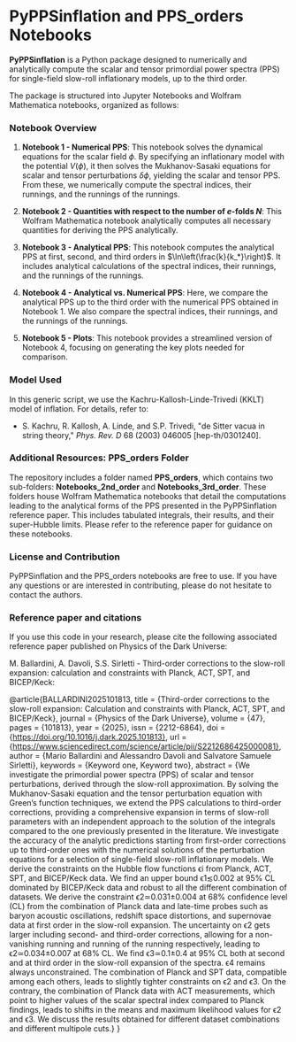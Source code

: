 # PyPPSinflation and PPS_orders Notebooks

**PyPPSinflation** is a Python package designed to numerically and analytically compute the scalar and tensor primordial power spectra (PPS) for single-field slow-roll inflationary models, up to the third order. 

The package is structured into Jupyter Notebooks and Wolfram Mathematica notebooks, organized as follows:

### Notebook Overview

1. **Notebook 1 - Numerical PPS**: This notebook solves the dynamical equations for the scalar field $\phi$. By specifying an inflationary model with the potential $V(\phi)$, it then solves the Mukhanov-Sasaki equations for scalar and tensor perturbations $\delta \phi$, yielding the scalar and tensor PPS. From these, we numerically compute the spectral indices, their runnings, and the runnings of the runnings.

2. **Notebook 2 - Quantities with respect to the number of $e$-folds $N$**: This Wolfram Mathematica notebook analytically computes all necessary quantities for deriving the PPS analytically.

3. **Notebook 3 - Analytical PPS**: This notebook computes the analytical PPS at first, second, and third orders in $\ln\left(\frac{k}{k_*}\right)$. It includes analytical calculations of the spectral indices, their runnings, and the runnings of the runnings.

4. **Notebook 4 - Analytical vs. Numerical PPS**: Here, we compare the analytical PPS up to the third order with the numerical PPS obtained in Notebook 1. We also compare the spectral indices, their runnings, and the runnings of the runnings.

5. **Notebook 5 - Plots**: This notebook provides a streamlined version of Notebook 4, focusing on generating the key plots needed for comparison.

### Model Used

In this generic script, we use the Kachru-Kallosh-Linde-Trivedi (KKLT) model of inflation. For details, refer to: 
- S. Kachru, R. Kallosh, A. Linde, and S.P. Trivedi, "de Sitter vacua in string theory," *Phys. Rev. D* 68 (2003) 046005 [hep-th/0301240].

### Additional Resources: PPS_orders Folder

The repository includes a folder named **PPS_orders**, which contains two sub-folders: **Notebooks_2nd_order** and **Notebooks_3rd_order**. These folders house Wolfram Mathematica notebooks that detail the computations leading to the analytical forms of the PPS presented in the PyPPSinflation reference paper. This includes tabulated integrals, their results, and their super-Hubble limits. Please refer to the reference paper for guidance on these notebooks.

### License and Contribution

PyPPSinflation and the PPS_orders notebooks are free to use. If you have any questions or are interested in contributing, please do not hesitate to contact the authors.

### Reference paper and citations

If you use this code in your research, please cite the following associated reference paper published on Physics of the Dark Universe:

M. Ballardini, A. Davoli, S.S. Sirletti - Third-order corrections to the slow-roll expansion: calculation and constraints with Planck, ACT, SPT, and BICEP/Keck:

@article{BALLARDINI2025101813,
title = {Third-order corrections to the slow-roll expansion: Calculation and constraints with Planck, ACT, SPT, and BICEP/Keck},
journal = {Physics of the Dark Universe},
volume = {47},
pages = {101813},
year = {2025},
issn = {2212-6864},
doi = {https://doi.org/10.1016/j.dark.2025.101813},
url = {https://www.sciencedirect.com/science/article/pii/S2212686425000081},
author = {Mario Ballardini and Alessandro Davoli and Salvatore Samuele Sirletti},
keywords = {Keyword one, Keyword two},
abstract = {We investigate the primordial power spectra (PPS) of scalar and tensor perturbations, derived through the slow-roll approximation. By solving the Mukhanov-Sasaki equation and the tensor perturbation equation with Green’s function techniques, we extend the PPS calculations to third-order corrections, providing a comprehensive expansion in terms of slow-roll parameters with an independent approach to the solution of the integrals compared to the one previously presented in the literature. We investigate the accuracy of the analytic predictions starting from first-order corrections up to third-order ones with the numerical solutions of the perturbation equations for a selection of single-field slow-roll inflationary models. We derive the constraints on the Hubble flow functions ϵi from Planck, ACT, SPT, and BICEP/Keck data. We find an upper bound ϵ1≲0.002 at 95% CL dominated by BICEP/Keck data and robust to all the different combination of datasets. We derive the constraint ϵ2≃0.031±0.004 at 68% confidence level (CL) from the combination of Planck data and late-time probes such as baryon acoustic oscillations, redshift space distortions, and supernovae data at first order in the slow-roll expansion. The uncertainty on ϵ2 gets larger including second- and third-order corrections, allowing for a non-vanishing running and running of the running respectively, leading to ϵ2≃0.034±0.007 at 68% CL. We find ϵ3≃0.1±0.4 at 95% CL both at second and at third order in the slow-roll expansion of the spectra. ϵ4 remains always unconstrained. The combination of Planck and SPT data, compatible among each others, leads to slightly tighter constraints on ϵ2 and ϵ3. On the contrary, the combination of Planck data with ACT measurements, which point to higher values of the scalar spectral index compared to Planck findings, leads to shifts in the means and maximum likelihood values for ϵ2 and ϵ3. We discuss the results obtained for different dataset combinations and different multipole cuts.}
}

